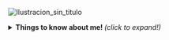 ![Ilustracion_sin_titulo](https://user-images.githubusercontent.com/72667996/144290457-2b63d48d-4913-4a32-a92b-7f39faec6462.png)

<details>
    <summary> <b> Things to know about me! </b> <i>(click to expand!)</i> </summary>

   
[![Top Langs](https://github-readme-stats.vercel.app/api/top-langs/?username=MJesusGit&theme=midnight-purple&show_icons=trueheight=40)](https://github.com/MJesusGit/github-readme-stats)[![trophy](https://github-profile-trophy.vercel.app/?username=MJesusGit&theme=onedark)](https://github.com/MJesusGit) 

   
